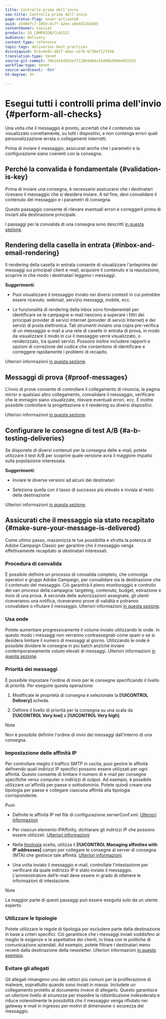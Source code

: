 ```yaml
---
title: Controlla prima dell'invio
seo-title: Controlla prima dell'invio
page-status-flag: never-activated
uuid: a540efc7-105d-4c7f-a2ee-ade4d22b3445
contentOwner: sauviat
products: SG_CAMPAIGN/CLASSIC
audience: delivery
content-type: reference
topic-tags: deliveries-best-practices
discoiquuid: 0cbc4e92-482f-4dac-a1fb-b738e7127938
translation-type: tm+mt
source-git-commit: 70b143445b2e77128b9404e35d96b39694d55335
workflow-type: tm+mt
source-wordcount: '864'
ht-degree: 3%

---
```



# Esegui tutti i controlli prima dell&#39;invio {#perform-all-checks}

Una volta che il messaggio è pronto, accertati che il contenuto sia visualizzato correttamente, su tutti i dispositivi, e non contenga errori quali personalizzazione errata o collegamenti interrotti.

Prima di inviare il messaggio, assicurati anche che i parametri e la configurazione siano coerenti con la consegna.

## Perché la convalida è fondamentale {#validation-is-key}

Prima di inviare una consegna, è necessario assicurarsi che i destinatari ricevano il messaggio che si desidera inviare. A tal fine, devi convalidare il contenuto del messaggio e i parametri di consegna.

Questo passaggio consente di rilevare eventuali errori e correggerli prima di inviarli alla destinazione principale.

I passaggi per la convalida di una consegna sono descritti [in questa sezione](../../delivery/using/steps-validating-the-delivery.md).

## Rendering della casella in entrata {#inbox-and-email-rendering}

Il rendering della casella in entrata consente di visualizzare l&#39;anteprima dei messaggi sui principali client e-mail, acquisire il contenuto e la reputazione, scoprire in che modo i destinatari leggono i messaggi.

**Suggerimenti**:

* Puoi visualizzare il messaggio inviato nei diversi contesti in cui potrebbe essere ricevuto: webmail, servizio messaggi, mobile, ecc.

* Le funzionalità di rendering della inbox sono fondamentali per identificare se le campagne e-mail riescono a superare i filtri dei principali provider di servizi Internet (provider di servizi Internet) e dei servizi di posta elettronica. Tali strumenti inviano una copia pre-verifica di un messaggio e-mail a una rete di caselle in entrata di prova, in modo da visualizzare il modo in cui il messaggio verrà visualizzato, o renderizzato, tra questi servizi. Possono inoltre includere rapporti e opzioni di correzione del codice che consentono di identificare e correggere rapidamente i problemi di recapito.

Ulteriori informazioni [in questa sezione](../../delivery/using/inbox-rendering.md).

## Messaggi di prova {#proof-messages}

L&#39;invio di prove consente di controllare il collegamento di rinuncia, la pagina mirror e qualsiasi altro collegamento, convalidare il messaggio, verificare che le immagini siano visualizzate, rilevare eventuali errori, ecc. È inoltre possibile controllare la progettazione e il rendering su diversi dispositivi.

Ulteriori informazioni [in questa sezione](../../delivery/using/steps-validating-the-delivery.md#sending-a-proof).

## Configurare le consegne di test A/B {#a-b-testing-deliveries}

Se disponete di diversi contenuti per la consegna delle e-mail, potete utilizzare il test A/B per scoprire quale versione avrà il maggiore impatto sulla popolazione interessata.

**Suggerimenti**:

* Inviare le diverse versioni ad alcuni dei destinatari

* Seleziona quella con il tasso di successo più elevato e inviala al resto della destinazione

Ulteriori informazioni [in questa sezione](../../workflow/using/a-b-testing.md).

## Assicurati che il messaggio sia stato recapitato {#make-sure-your-message-is-delivered}

Come ultimo passo, massimizza le tue possibilità e sfrutta la potenza di Adobe Campaign Classic per garantire che il messaggio venga effettivamente recapitato ai destinatari interessati.

### Procedura di convalida

È possibile definire un processo di convalida completo, che coinvolga  operatori e gruppi Adobe Campaign, per convalidare sia la destinazione che il contenuto del messaggio. Ciò garantirà il pieno monitoraggio e controllo dei vari processi della campagna: targeting, contenuto, budget, estrazione e invio di una prova. A seconda delle autorizzazioni assegnate, gli utenti riceveranno una notifica, riceveranno prove di validità e potranno convalidare o rifiutare il messaggio. Ulteriori informazioni [in questa sezione](../../campaign/using/marketing-campaign-approval.md#approval-process).

### Usa onde

Potete aumentare progressivamente il volume inviato utilizzando le onde. In questo modo i messaggi non verranno contrassegnati come spam o se si desidera limitare il numero di messaggi al giorno. Utilizzando le onde è possibile dividere le consegne in più batch anziché inviare contemporaneamente volumi elevati di messaggi. Ulteriori informazioni [in questa sezione](../../delivery/using/steps-sending-the-delivery.md#sending-using-multiple-waves).

### Priorità dei messaggi

È possibile impostare l&#39;ordine di invio per le consegne specificando il livello di priorità. Per eseguire questa operazione:

1. Modificate le proprietà di consegna e selezionate la **[!UICONTROL Delivery]** scheda.

1. Definire il livello di priorità per la consegna su una scala da **[!UICONTROL Very low]** a **[!UICONTROL Very high]**.

>[!NOTE]
>
>Non è possibile definire l&#39;ordine di invio dei messaggi dall&#39;interno di una consegna.

### Impostazione delle affinità IP

Per controllare meglio il traffico SMTP in uscita, puoi gestire le affinità definendo quali indirizzi IP specifici possono essere utilizzati per ogni affinità. Questo consente di limitare il numero di e-mail per consegne specifiche verso computer o indirizzi di output. Ad esempio, è possibile utilizzare un&#39;affinità per paese o sottodominio. Potete quindi creare una tipologia per paese e collegare ciascuna affinità alla tipologia corrispondente.

Puoi:

* Definite le affinità IP nel file di configurazione serverConf.xml. [Ulteriori informazioni](../../installation/using/configuring-campaign-server.md#managing-outbound-smtp-traffic-with-affinities)

* Per ciascun elemento IPAffinity, dichiarare gli indirizzi IP che possono essere utilizzati. [Ulteriori informazioni](../../installation/using/email-deliverability.md#list-of-ip-addresses-to-use)

* Nella [tipologia](../../campaign/using/about-campaign-typologies.md) scelta, utilizza il **[!UICONTROL Managing affinities with IP addresses]** campo per collegare le consegne al server di consegna (MTA) che gestisce tale affinità. [Ulteriori informazioni](../../campaign/using/applying-rules.md#control-outgoing-smtp-traffic).

* Una volta inviato il messaggio e-mail, controllate l&#39;intestazione per verificare da quale indirizzo IP è stato inviato il messaggio. L’amministratore dell’e-mail deve essere in grado di ottenere le informazioni di intestazione.

>[!NOTE]
>
>La maggior parte di questi passaggi può essere eseguita solo da un utente esperto.

### Utilizzare le tipologie

Potete utilizzare le regole di tipologia per escludere parte della destinazione in base a criteri specifici. Ciò garantisce che i messaggi inviati soddisfino al meglio le esigenze e le aspettative dei clienti, in linea con le politiche di comunicazione aziendali. Ad esempio, potete filtrare i destinatari meno recenti dalla destinazione della newsletter. Ulteriori informazioni [in questo esempio](../../campaign/using/filtering-rules.md).

### Evitare gli allegati

Gli allegati rimangono uno dei vettori più comuni per la proliferazione di malware, soprattutto quando sono inviati in massa. Includete un collegamento protetto al documento invece di allegarlo. Questo garantisce un ulteriore livello di sicurezza per impedire la ridistribuzione indesiderata e riduce notevolmente le possibilità che il messaggio venga rifiutato nei gateway e-mail in ingresso per motivi di dimensione o sicurezza del messaggio.
